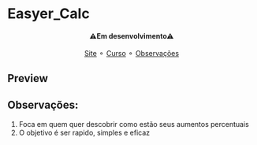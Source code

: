 # Easyer_Calc
<h4 align="center">
   ⚠Em desenvolvimento⚠<br>
</h4>
<p align="center">
   <a href="#Site">Site</a> ⚬
   <a href="#Curso">Curso</a> ⚬
   <a href="#Observações">Observações</a>
</p>

## Preview


## Observações: 
<ol>
   <li>Foca em quem quer descobrir como estão seus aumentos percentuais</li>
   <li>O objetivo é ser rapido, simples e eficaz</li>
</ol>
